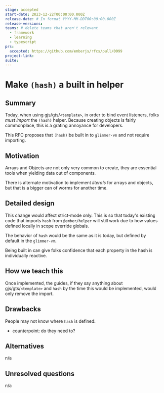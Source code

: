 ```yaml
---
stage: accepted
start-date: 2023-12-22T00:00:00.000Z
release-date: # In format YYYY-MM-DDT00:00:00.000Z
release-versions:
teams: # delete teams that aren't relevant
  - framework
  - learning
  - typescript
prs:
  accepted: https://github.com/emberjs/rfcs/pull/0999
project-link:
suite: 
---
```


<!--- 
Directions for above: 

stage: Leave as is
start-date: Fill in with today's date, 2032-12-01T00:00:00.000Z
release-date: Leave as is
release-versions: Leave as is
teams: Include only the [team(s)](README.md#relevant-teams) for which this RFC applies
prs:
  accepted: Fill this in with the URL for the Proposal RFC PR
project-link: Leave as is
suite: Leave as is
-->

# Make `(hash)` a built in helper 

## Summary

Today, when using gjs/gts/`<template>`, in order to bind event listeners, folks _must import_ the `(hash)` helper.
Because creating objects is fairly commonplace, this is a grating annoyance for developers.

This RFC proposes that `(hash)` be built in to `glimmer-vm` and not require importing.

## Motivation

Arrays and Objects are not only very common to create, they are essential tools when yielding data out of components.

There is alternate motivation to implement _literals_ for arrays and objects, but that is a bigger can of worms for another time.

## Detailed design

This change would affect strict-mode only. This is so that today's existing code that imports `hash` from `@ember/helper` will still work due to how values defined locally in scope override globals.

The behavior of `hash` would be the same as it is today, but defined by default in the `glimmer-vm`.

Being built in can give folks confidence that each property in the hash is individually reactive.

## How we teach this

Once implemented, the guides, if they say anything about gjs/gts/`<template>` and `hash` by the time this would be implemented, would only remove the import.

## Drawbacks

People may not know where `hash` is defined.
- counterpoint: do they need to?

## Alternatives

n/a

## Unresolved questions

n/a
